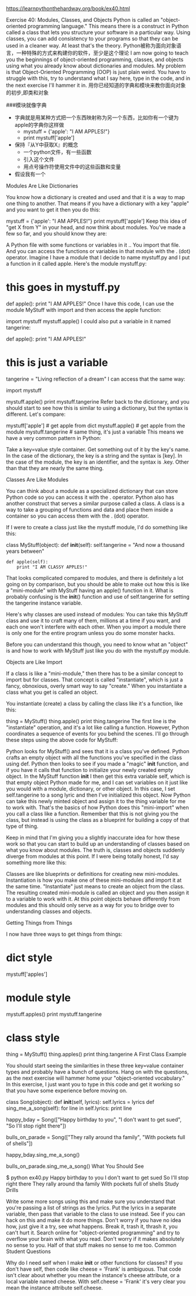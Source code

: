 https://learnpythonthehardway.org/book/ex40.html

Exercise 40: Modules, Classes, and Objects
Python is called an "object-oriented programming language." This means there is a construct in Python called a class that lets you structure your software in a particular way. Using classes, you can add consistency to your programs so that they can be used in a cleaner way. At least that's the theory.
Python被称为面向对象语言，一种特殊的方式来构建你的软件，至少是这个理论
I am now going to teach you the beginnings of object-oriented programming, classes, and objects using what you already know about dictionaries and modules. My problem is that Object-Oriented Programming (OOP) is just plain weird. You have to struggle with this, try to understand what I say here, type in the code, and in the next exercise I'll hammer it in.
用你已经知道的字典和模块来教你面向对象的初步,即类和对象


###模块就像字典
* 字典就是用某种方式把一个东西映射称为另一个东西，比如你有一个键为apple的字典你这样做
    * mystuff = {'apple': "I AM APPLES!"}
    * print mystuff['apple']    
* 保持『从Y中获取X』的概念
    * 一个python文件，有一些函数
    * 引入这个文件
    * 用点号操作符使用文件中的这些函数和变量
* 假设我有一个


Modules Are Like Dictionaries

You know how a dictionary is created and used and that it is a way to map one thing to another. That means if you have a dictionary with a key "apple" and you want to get it then you do this:

mystuff = {'apple': "I AM APPLES!"}
print mystuff['apple']
Keep this idea of "get X from Y" in your head, and now think about modules. You've made a few so far, and you should know they are:

A Python file with some functions or variables in it ..
You import that file.
And you can access the functions or variables in that module with the . (dot) operator.
Imagine I have a module that I decide to name mystuff.py and I put a function in it called apple. Here's the module mystuff.py:

# this goes in mystuff.py
def apple():
    print "I AM APPLES!"
Once I have this code, I can use the module MyStuff with import and then access the apple function:


import mystuff
mystuff.apple()
I could also put a variable in it named tangerine:

def apple():
    print "I AM APPLES!"

# this is just a variable
tangerine = "Living reflection of a dream"
I can access that the same way:

import mystuff

mystuff.apple()
print mystuff.tangerine
Refer back to the dictionary, and you should start to see how this is similar to using a dictionary, but the syntax is different. Let's compare:

mystuff['apple'] # get apple from dict
mystuff.apple() # get apple from the module
mystuff.tangerine # same thing, it's just a variable
This means we have a very common pattern in Python:

Take a key=value style container.
Get something out of it by the key's name.
In the case of the dictionary, the key is a string and the syntax is [key]. In the case of the module, the key is an identifier, and the syntax is .key. Other than that they are nearly the same thing.

Classes Are Like Modules

You can think about a module as a specialized dictionary that can store Python code so you can access it with the . operator. Python also has another construct that serves a similar purpose called a class. A class is a way to take a grouping of functions and data and place them inside a container so you can access them with the . (dot) operator.

If I were to create a class just like the mystuff module, I'd do something like this:

class MyStuff(object):
    def __init__(self):
        self.tangerine = "And now a thousand years between"

    def apple(self):
        print "I AM CLASSY APPLES!"
That looks complicated compared to modules, and there is definitely a lot going on by comparison, but you should be able to make out how this is like a "mini-module" with MyStuff having an apple() function in it. What is probably confusing is the __init__() function and use of self.tangerine for setting the tangerine instance variable.

Here's why classes are used instead of modules: You can take this MyStuff class and use it to craft many of them, millions at a time if you want, and each one won't interfere with each other. When you import a module there is only one for the entire program unless you do some monster hacks.

Before you can understand this though, you need to know what an "object" is and how to work with MyStuff just like you do with the mystuff.py module.

Objects are Like Import

If a class is like a "mini-module," then there has to be a similar concept to import but for classes. That concept is called "instantiate", which is just a fancy, obnoxious, overly smart way to say "create." When you instantiate a class what you get is called an object.

You instantiate (create) a class by calling the class like it's a function, like this:

thing = MyStuff()
thing.apple()
print thing.tangerine
The first line is the "instantiate" operation, and it's a lot like calling a function. However, Python coordinates a sequence of events for you behind the scenes. I'll go through these steps using the above code for MyStuff:

Python looks for MyStuff() and sees that it is a class you've defined.
Python crafts an empty object with all the functions you've specified in the class using def.
Python then looks to see if you made a "magic" __init__ function, and if you have it calls that function to initialize your newly created empty object.
In the MyStuff function __init__ I then get this extra variable self, which is that empty object Python made for me, and I can set variables on it just like you would with a module, dictionary, or other object.
In this case, I set self.tangerine to a song lyric and then I've initialized this object.
Now Python can take this newly minted object and assign it to the thing variable for me to work with.
That's the basics of how Python does this "mini-import" when you call a class like a function. Remember that this is not giving you the class, but instead is using the class as a blueprint for building a copy of that type of thing.

Keep in mind that I'm giving you a slightly inaccurate idea for how these work so that you can start to build up an understanding of classes based on what you know about modules. The truth is, classes and objects suddenly diverge from modules at this point. If I were being totally honest, I'd say something more like this:

Classes are like blueprints or definitions for creating new mini-modules.
Instantiation is how you make one of these mini-modules and import it at the same time. "Instantiate" just means to create an object from the class.
The resulting created mini-module is called an object and you then assign it to a variable to work with it.
At this point objects behave differently from modules and this should only serve as a way for you to bridge over to understanding classes and objects.

Getting Things from Things

I now have three ways to get things from things:


# dict style
mystuff['apples']

# module style
mystuff.apples()
print mystuff.tangerine

# class style
thing = MyStuff()
thing.apples()
print thing.tangerine
A First Class Example

You should start seeing the similarities in these three key=value container types and probably have a bunch of questions. Hang on with the questions, as the next exercise will hammer home your "object-oriented vocabulary." In this exercise, I just want you to type in this code and get it working so that you have some experience before moving on.


class Song(object):
    def __init__(self, lyrics):
        self.lyrics = lyrics
    def sing_me_a_song(self):
        for line in self.lyrics:
            print line

happy_bday = Song(["Happy birthday to you",
                   "I don't want to get sued",
                   "So I'll stop right there"])

bulls_on_parade = Song(["They rally around tha family",
                        "With pockets full of shells"])

happy_bday.sing_me_a_song()

bulls_on_parade.sing_me_a_song()
What You Should See

$ python ex40.py
Happy birthday to you
I don't want to get sued
So I'll stop right there
They rally around tha family
With pockets full of shells
Study Drills

Write some more songs using this and make sure you understand that you're passing a list of strings as the lyrics.
Put the lyrics in a separate variable, then pass that variable to the class to use instead.
See if you can hack on this and make it do more things. Don't worry if you have no idea how, just give it a try, see what happens. Break it, trash it, thrash it, you can't hurt it.
Search online for "object-oriented programming" and try to overflow your brain with what you read. Don't worry if it makes absolutely no sense to you. Half of that stuff makes no sense to me too.
Common Student Questions

Why do I need self when I make __init__ or other functions for classes?
If you don't have self, then code like cheese = 'Frank' is ambiguous. That code isn't clear about whether you mean the instance's cheese attribute, or a local variable named cheese. With self.cheese = 'Frank' it's very clear you mean the instance attribute self.cheese.